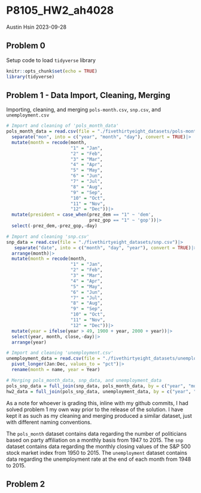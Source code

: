 P8105_HW2_ah4028
================
Austin Hsin
2023-09-28

## Problem 0

Setup code to load `tidyverse` library

``` r
knitr::opts_chunk$set(echo = TRUE)
library(tidyverse)
```

## Problem 1 - Data Import, Cleaning, Merging

Importing, cleaning, and merging `pols-month.csv`, `snp.csv`, and
`unemployment.csv`

``` r
# Import and cleaning of 'pols_month_data'
pols_month_data = read.csv(file = "./fivethirtyeight_datasets/pols-month.csv")|>
  separate("mon", into = c("year", "month", "day"), convert = TRUE)|>
  mutate(month = recode(month, 
                        "1" = "Jan",
                        "2" = "Feb",
                        "3" = "Mar",
                        "4" = "Apr",
                        "5" = "May",
                        "6" = "Jun",
                        "7" = "Jul",
                        "8" = "Aug",
                        "9" = "Sep",
                        "10" = "Oct",
                        "11" = "Nov",
                        "12" = "Dec"))|>
  mutate(president = case_when(prez_dem == "1" ~ 'dem',
                               prez_gop == "1" ~ 'gop'))|>
  select(-prez_dem,-prez_gop,-day)

# Import and cleaning 'snp.csv'
snp_data = read.csv(file = "./fivethirtyeight_datasets/snp.csv")|>
   separate("date", into = c("month", "day", "year"), convert = TRUE)|>
  arrange(month)|>
  mutate(month = recode(month, 
                        "1" = "Jan",
                        "2" = "Feb",
                        "3" = "Mar",
                        "4" = "Apr",
                        "5" = "May",
                        "6" = "Jun",
                        "7" = "Jul",
                        "8" = "Aug",
                        "9" = "Sep",
                        "10" = "Oct",
                        "11" = "Nov",
                        "12" = "Dec"))|>
  mutate(year = ifelse(year > 49, 1900 + year, 2000 + year))|>
  select(year, month, close,-day)|>
  arrange(year)

# Import and cleaning 'unemployment.csv'
unemployment_data = read.csv(file = "./fivethirtyeight_datasets/unemployment.csv")|>
  pivot_longer(Jan:Dec, values_to = "pct")|>
  rename(month = name, year = Year)

# Merging pols_month_data, snp_data, and unemployment_data
pols_snp_data = full_join(snp_data, pols_month_data, by = c("year", "month"))
hw2_data = full_join(pols_snp_data, unemployment_data, by = c("year", "month"))
```

As a note for whoever is grading this, inline with my github commits, I
had solved problem 1 my own way prior to the release of the solution. I
have kept it as such as my cleaning and merging produced a similar
dataset, just with different naming conventions.

The `pols_month` dataset contains data regarding the number of
politicians based on party affiliation on a monthly basis from 1947 to
2015. The `snp` dataset contains data regarding the monthly closing
values of the S&P 500 stock market index from 1950 to 2015. The
`unemployment` dataset contains data regarding the unemployment rate at
the end of each month from 1948 to 2015.

## Problem 2
